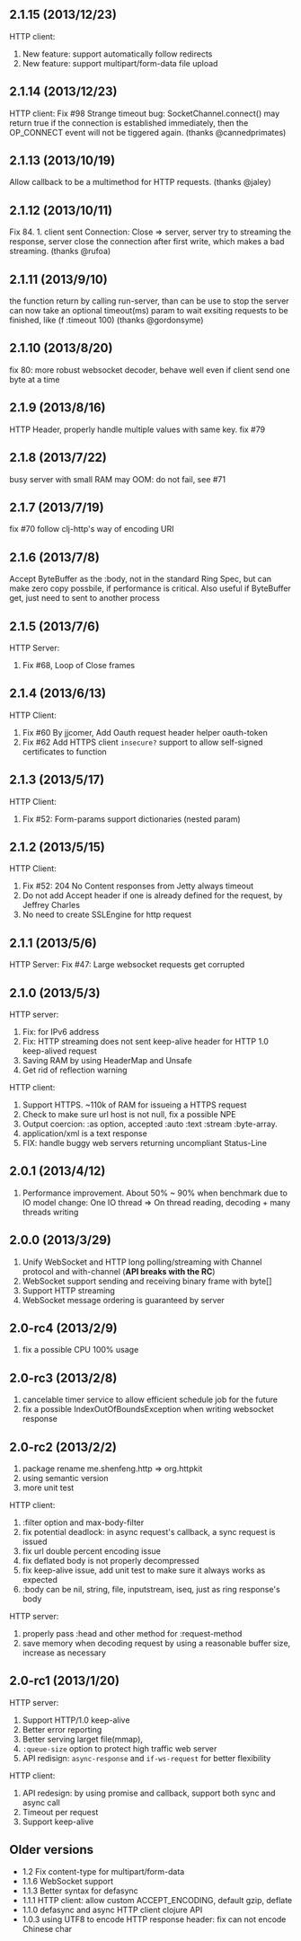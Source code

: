 ## 2.1.15 (2013/12/23)
HTTP client:
  1. New feature: support automatically follow redirects
  2. New feature: support multipart/form-data file upload

## 2.1.14 (2013/12/23)
HTTP client:
  Fix #98 Strange timeout bug: SocketChannel.connect() may return true if the connection is established immediately, then the OP_CONNECT event will not be tiggered again. (thanks @cannedprimates)

## 2.1.13 (2013/10/19)
  Allow callback to be a multimethod for HTTP requests. (thanks @jaley)

## 2.1.12 (2013/10/11)
  Fix 84. 1. client sent Connection: Close => server, server try to streaming the response, server close the connection after first write, which makes a bad streaming. (thanks @rufoa)

## 2.1.11 (2013/9/10)
  the function return by calling run-server, than can be use to stop the server can now take an optional timeout(ms)
  param to wait exsiting requests to be finished, like (f :timeout 100) (thanks @gordonsyme)

## 2.1.10 (2013/8/20)
  fix 80: more robust websocket decoder, behave well even if client send one byte at a time

## 2.1.9 (2013/8/16)
  HTTP Header, properly handle multiple values with same key. fix #79

## 2.1.8 (2013/7/22)
  busy server with small RAM may OOM: do not fail, see #71

## 2.1.7 (2013/7/19)
  fix #70 follow clj-http's way of encoding URI

## 2.1.6 (2013/7/8)
  Accept ByteBuffer as the :body, not in the standard Ring Spec, but can make zero copy possbile, if performance is critical. Also useful if ByteBuffer get, just need to sent to another process

## 2.1.5 (2013/7/6)
HTTP Server:
   1. Fix #68, Loop of Close frames

## 2.1.4 (2013/6/13)
HTTP Client:
   1. Fix #60 By jjcomer, Add Oauth request header helper oauth-token
   2. Fix #62 Add HTTPS client `insecure?` support to allow self-signed certificates to function

## 2.1.3 (2013/5/17)
HTTP Client:
   1. Fix #52: Form-params support dictionaries (nested param)

## 2.1.2 (2013/5/15)
HTTP Client:
   1. Fix #52: 204 No Content responses from Jetty always timeout
   2. Do not add Accept header if one is already defined for the request, by Jeffrey Charles
   3. No need to create SSLEngine for http request

## 2.1.1 (2013/5/6)
HTTP Server:
   Fix #47: Large websocket requests get corrupted

## 2.1.0 (2013/5/3)
HTTP server:
   1. Fix: for IPv6 address <Thomas Heller>
   2. Fix: HTTP streaming does not sent keep-alive header for HTTP 1.0 keep-alived request
   3. Saving RAM by using HeaderMap and Unsafe
   4. Get rid of reflection warning

HTTP client:
   1. Support HTTPS. ~110k of RAM for issueing a HTTPS request
   2. Check to make sure url host is not null, fix a possible NPE
   3. Output coercion: :as option, accepted :auto :text :stream :byte-array.
   4. application/xml is a text response
   5. FIX: handle buggy web servers returning uncompliant Status-Line <Laszlo Toeroek>

## 2.0.1 (2013/4/12)
   1. Performance improvement. About 50% ~ 90% when benchmark due to IO model change: One IO thread => On thread reading, decoding + many threads writing

## 2.0.0 (2013/3/29)
   1. Unify WebSocket and HTTP long polling/streaming with Channel protocol and with-channel (**API breaks with the RC**)
   2. WebSocket support sending and receiving binary frame with byte[]
   3. Support HTTP streaming
   4. WebSocket message ordering is guaranteed by server

## 2.0-rc4 (2013/2/9)
   1. fix a possible CPU 100% usage

## 2.0-rc3 (2013/2/8)

   1. cancelable timer service to allow efficient schedule job for the future
   2. fix a possible IndexOutOfBoundsException when writing websocket response

## 2.0-rc2 (2013/2/2)

   1. package rename me.shenfeng.http => org.httpkit
   2. using semantic version
   3. more unit test

HTTP client:
   1. :filter option and max-body-filter
   2. fix potential deadlock: in async request's callback, a sync request is issued
   3. fix url double percent encoding issue
   5. fix deflated body is not properly decompressed
   6. fix keep-alive issue, add unit test to make sure it always works as expected
   7. :body can be nil, string, file, inputstream, iseq, just as ring response's body

HTTP server:
   1. properly pass :head and other method for :request-method
   2. save memory when decoding request by using a reasonable buffer size, increase as necessary

## 2.0-rc1 (2013/1/20)

HTTP server:
  1. Support HTTP/1.0 keep-alive
  2. Better error reporting
  3. Better serving larget file(mmap),
  4. `:queue-size` option to protect high traffic web server
  5. API redisign: `async-response` and `if-ws-request` for better flexibility

HTTP client:
  1. API redesign: by using promise and callback, support both sync and async call
  2. Timeout per request
  3. Support keep-alive

## Older versions
* 1.2   Fix content-type for multipart/form-data
* 1.1.6 WebSocket support
* 1.1.3 Better syntax for defasync
* 1.1.1 HTTP client: allow custom ACCEPT_ENCODING, default gzip, deflate
* 1.1.0 defasync and async HTTP client clojure API
* 1.0.3  using UTF8 to encode HTTP response header: fix can not encode Chinese char
